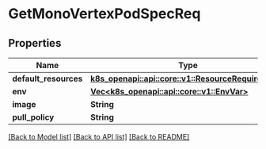 # GetMonoVertexPodSpecReq

## Properties

Name | Type | Description | Notes
------------ | ------------- | ------------- | -------------
**default_resources** | [**k8s_openapi::api::core::v1::ResourceRequirements**](k8s_openapi::api::core::v1::ResourceRequirements.md) |  | 
**env** | [**Vec<k8s_openapi::api::core::v1::EnvVar>**](k8s_openapi::api::core::v1::EnvVar.md) |  | 
**image** | **String** |  | 
**pull_policy** | **String** |  | 

[[Back to Model list]](../README.md#documentation-for-models) [[Back to API list]](../README.md#documentation-for-api-endpoints) [[Back to README]](../README.md)


